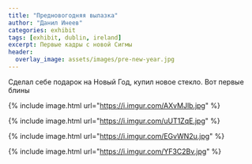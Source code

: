 ```yaml
---
title: "Предновогодняя вылазка"
author: "Данил Инеев"
categories: exhibit
tags: [exhibit, dublin, ireland]
excerpt: Первые кадры с новой Сигмы
header:
  overlay_image: assets/images/pre-new-year.jpg
---
```


Сделал себе подарок на Новый Год, купил новое стекло. Вот первые блины

{% include image.html url="https://i.imgur.com/AXvMJlb.jpg" %}

{% include image.html url="https://i.imgur.com/uUT1ZqE.jpg" %}

{% include image.html url="https://i.imgur.com/EGvWN2u.jpg" %}

{% include image.html url="https://i.imgur.com/YF3C2Bv.jpg" %}
